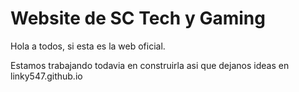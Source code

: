 # Website de SC Tech y Gaming
Hola a todos, si esta es la web oficial.

Estamos trabajando todavia en construirla asi que dejanos ideas en linky547.github.io

